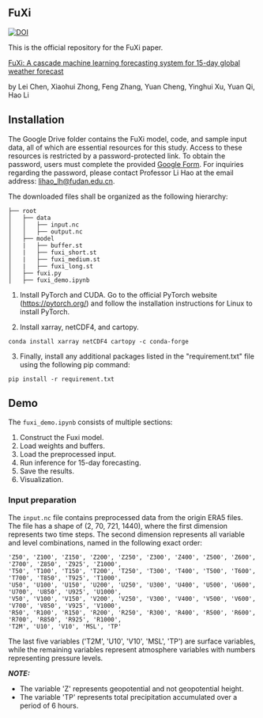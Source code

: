 ## FuXi

[![DOI](https://sandbox.zenodo.org/badge/659994559.svg)](https://sandbox.zenodo.org/badge/latestdoi/659994559)


This is the official repository for the FuXi paper.

[FuXi: A cascade machine learning forecasting system for 15-day global weather forecast
](https://arxiv.org/abs/2306.12873)

by Lei Chen, Xiaohui Zhong, Feng Zhang, Yuan Cheng, Yinghui Xu, Yuan Qi, Hao Li


## Installation

The Google Drive folder contains the FuXi model, code, and sample input data, all of which are essential resources for this study. Access to these resources is restricted by a password-protected link. To obtain the password, users must complete the provided [Google Form](https://docs.google.com/forms/d/e/1FAIpQLSfjwZLf6PmxRvRhIPMQ1WRLJ98iLxOq_0dXb87N8CFNPyYAGg/viewform?usp=sharing). For inquiries regarding the password, please contact Professor Li Hao at the email address: lihao_lh@fudan.edu.cn.

The downloaded files shall be organized as the following hierarchy:

```plain
├── root
│   ├── data
│   │   ├── input.nc
│   │   ├── output.nc
│   ├── model
│   |   ├── buffer.st
│   |   ├── fuxi_short.st
│   |   ├── fuxi_medium.st
│   |   ├── fuxi_long.st
│   ├── fuxi.py
│   ├── fuxi_demo.ipynb

```

1. Install PyTorch and CUDA. Go to the official PyTorch website (https://pytorch.org/) and follow the installation instructions for Linux to install PyTorch.


2. Install xarray, netCDF4, and cartopy.

```
conda install xarray netCDF4 cartopy -c conda-forge
```

3. Finally, install any additional packages listed in the "requirement.txt" file using the following pip command:

```
pip install -r requirement.txt
```


## Demo

 The `fuxi_demo.ipynb` consists of multiple sections: 
  1. Construct the Fuxi model. 
  2. Load weights and buffers. 
  3. Load the preprocessed input. 
  4. Run inference for 15-day forecasting. 
  5. Save the results. 
  6. Visualization.


### Input preparation 

The `input.nc` file contains preprocessed data from the origin ERA5 files. The file has a shape of (2, 70, 721, 1440), where the first dimension represents two time steps. The second dimension represents all variable and level combinations, named in the following exact order:

```plain
'Z50', 'Z100', 'Z150', 'Z200', 'Z250', 'Z300', 'Z400', 'Z500', 'Z600', 'Z700', 'Z850', 'Z925', 'Z1000', 
'T50', 'T100', 'T150', 'T200', 'T250', 'T300', 'T400', 'T500', 'T600', 'T700', 'T850', 'T925', 'T1000', 
'U50', 'U100', 'U150', 'U200', 'U250', 'U300', 'U400', 'U500', 'U600', 'U700', 'U850', 'U925', 'U1000', 
'V50', 'V100', 'V150', 'V200', 'V250', 'V300', 'V400', 'V500', 'V600', 'V700', 'V850', 'V925', 'V1000', 
'R50', 'R100', 'R150', 'R200', 'R250', 'R300', 'R400', 'R500', 'R600', 'R700', 'R850', 'R925', 'R1000', 
'T2M', 'U10', 'V10', 'MSL', 'TP'
```

The last five variables ('T2M', 'U10', 'V10', 'MSL', 'TP') are surface variables, while the remaining variables represent atmosphere variables with numbers representing pressure levels.


**_NOTE:_**

- The variable 'Z' represents geopotential and not geopotential height.
- The variable 'TP' represents total precipitation accumulated over a period of 6 hours.


